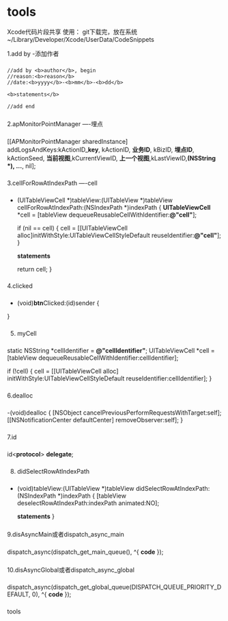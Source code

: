 tools
=====

Xcode代码片段共享
使用：
    git下载完，放在系统~/Library/Developer/Xcode/UserData/CodeSnippets

1.add by	-添加作者
###
    //add by <b>author</b>, begin
    //reason:<b>reason</b>
    //date:<b>yyyy</b>-<b>mm</b>-<b>dd</b>
    
    <b>statements</b>
    
    //add end
###

2.apMonitorPointManager	—-埋点
###
[[APMonitorPointManager sharedInstance] addLogsAndKeys:kActionID_<b>key</b>, kActionID, <b>业务ID</b>, kBizID, <b>埋点ID</b>, kActionSeed,   <b>当前视图</b>,kCurrentViewID, <b>上一个视图</b>,kLastViewID,<b>(NSString *), ...</b>, nil];
###


3.cellForRowAtIndexPath	—-cell
###
- (UITableViewCell *)tableView:(UITableView *)tableView cellForRowAtIndexPath:(NSIndexPath *)indexPath
{
    <b>UITableViewCell</b> *cell = [tableView dequeueReusableCellWithIdentifier:<b>@"cell"</b>];
    
    if (nil == cell)
    {
        cell = [[UITableViewCell alloc]initWithStyle:UITableViewCellStyleDefault reuseIdentifier:<b>@"cell"</b>];
    }
    
    <b>statements</b>
    
    return cell;
}
###

4.clicked
###
- (void)<b>btn</b>Clicked:(id)sender
{
    
}
###

5. myCell
###
static NSString *cellIdentifier = <b>@"cellIdentifier"</b>;
UITableViewCell *cell = [tableView dequeueReusableCellWithIdentifier:cellIdentifier];

if (!cell)
{
    cell = [[UITableViewCell alloc] initWithStyle:UITableViewCellStyleDefault reuseIdentifier:cellIdentifier];
}
###

6.dealloc
###
-(void)dealloc
{
    [NSObject cancelPreviousPerformRequestsWithTarget:self];
    [[NSNotificationCenter defaultCenter] removeObserver:self];
}
###

7.id
###
id<<b>protocol</b>> <b>delegate</b>;
###

8. didSelectRowAtIndexPath
###
- (void)tableView:(UITableView *)tableView didSelectRowAtIndexPath:(NSIndexPath *)indexPath
{
    [tableView deselectRowAtIndexPath:indexPath animated:NO];
    
    <b>statements</b>
}
###

9.disAsyncMain或者dispatch_async_main
###
dispatch_async(dispatch_get_main_queue(), ^{
                <b>code</b>
            });
###

10.disAsyncGlobal或者dispatch_async_global
###
dispatch_async(dispatch_get_global_queue(DISPATCH_QUEUE_PRIORITY_DEFAULT, 0), ^{
                <b>code</b>
            });
###


tools
